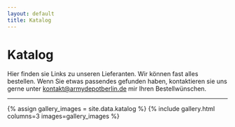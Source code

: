 ```yaml
---
layout: default
title: Katalog
---
```

# Katalog

Hier finden sie Links zu unseren Lieferanten. Wir können fast alles bestellen. Wenn Sie etwas passendes gefunden haben, kontaktieren sie uns gerne unter [kontakt@armydepotberlin.de](mailto:kontakt@armydepotberlin.de?subject=Bestellwunsch:%20) mir Ihren Bestellwünschen.

---

{% assign gallery_images = site.data.katalog %}
{% include gallery.html columns=3 images=gallery_images %}